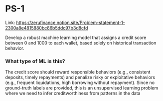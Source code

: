 # PS-1
Link: https://zerufinance.notion.site/Problem-statement-1-2300a8e4815880bc86b5ddc97b3d8cfd

Develop a robust machine learning model that assigns a credit score between 0 and 1000 to each wallet, based solely on historical transaction behavior.


### What type of ML is this?
The credit score should reward responsible behaviors (e.g., consistent deposits, timely repayments) and penalize risky or exploitative behaviors (e.g., frequent liquidations, high borrowing without repayment). Since no ground-truth labels are provided, this is an unsupervised learning problem where we need to infer creditworthiness from patterns in the data
